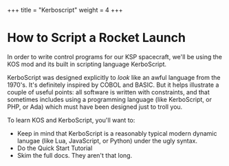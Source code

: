 +++
title = "Kerboscript"
weight = 4
+++

# How to Script a Rocket Launch

In order to write control programs for our KSP spacecraft, we'll be using the
KOS mod and its built in scripting language KerboScript.

KerboScript was designed explicitly to *look* like an awful language from the
1970's. It's definitely inspired by COBOL and BASIC. But it helps illustrate a
couple of useful points: all software is written with constraints, and that
sometimes includes using a programming language (like KerboScript, or PHP, or
Ada) which must have been designed just to troll you.

To learn KOS and KerboScript, you'll want to:

 - Keep in mind that KerboScript is a reasonably typical modern dynamic lanugae
   (like Lua, JavaScript, or Python) under the ugly syntax.
 - Do the Quick Start Tutorial
 - Skim the full docs. They aren't that long.





